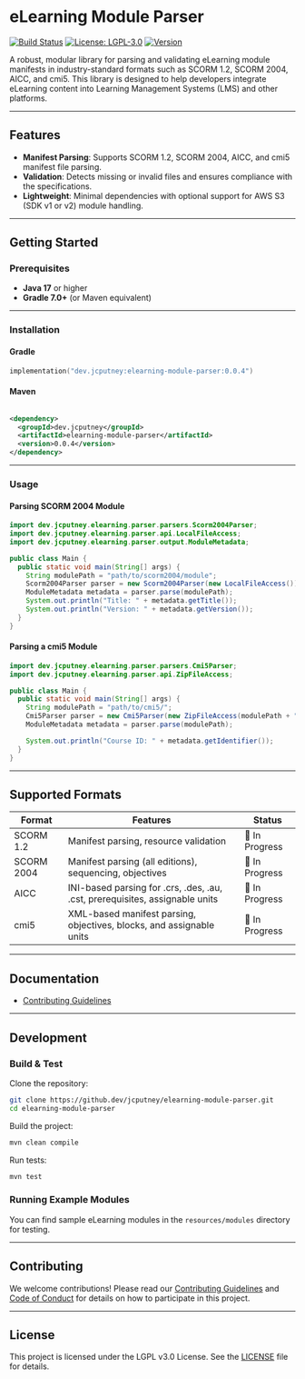 # eLearning Module Parser

[![Build Status](https://img.shields.io/github/actions/workflow/status/jcputney/elearning-module-parser/snapshot.yml)](https://github.com/jcputney/elearning-module-parser/actions)
[![License: LGPL-3.0](https://img.shields.io/badge/license-LGPL%203.0-blue.svg)](https://opensource.org/license/lgpl-3-0)
[![Version](https://img.shields.io/maven-central/v/dev.jcputney/elearning-module-parser)](https://search.maven.org/search?q=g:dev.jcputney%20a:elearning-module-parser)

A robust, modular library for parsing and validating eLearning module manifests in industry-standard
formats such as SCORM 1.2, SCORM 2004, AICC, and cmi5. This library is designed to help developers
integrate eLearning content into Learning Management Systems (LMS) and other platforms.

---

## Features

- **Manifest Parsing**: Supports SCORM 1.2, SCORM 2004, AICC, and cmi5 manifest file parsing.
- **Validation**: Detects missing or invalid files and ensures compliance with the specifications.
- **Lightweight**: Minimal dependencies with optional support for AWS S3 (SDK v1 or v2) module
  handling.

---

## Getting Started

### Prerequisites

- **Java 17** or higher
- **Gradle 7.0+** (or Maven equivalent)

---

### Installation

#### Gradle

```kotlin
implementation("dev.jcputney:elearning-module-parser:0.0.4")
```

#### Maven

```xml

<dependency>
  <groupId>dev.jcputney</groupId>
  <artifactId>elearning-module-parser</artifactId>
  <version>0.0.4</version>
</dependency>
```

---

### Usage

#### Parsing SCORM 2004 Module

```java
import dev.jcputney.elearning.parser.parsers.Scorm2004Parser;
import dev.jcputney.elearning.parser.api.LocalFileAccess;
import dev.jcputney.elearning.parser.output.ModuleMetadata;

public class Main {
  public static void main(String[] args) {
    String modulePath = "path/to/scorm2004/module";
    Scorm2004Parser parser = new Scorm2004Parser(new LocalFileAccess());
    ModuleMetadata metadata = parser.parse(modulePath);
    System.out.println("Title: " + metadata.getTitle());
    System.out.println("Version: " + metadata.getVersion());
  }
}
```

#### Parsing a cmi5 Module

```java
import dev.jcputney.elearning.parser.parsers.Cmi5Parser;
import dev.jcputney.elearning.parser.api.ZipFileAccess;

public class Main {
  public static void main(String[] args) {
    String modulePath = "path/to/cmi5/";
    Cmi5Parser parser = new Cmi5Parser(new ZipFileAccess(modulePath + "module.zip"));
    ModuleMetadata metadata = parser.parse(modulePath);

    System.out.println("Course ID: " + metadata.getIdentifier());
  }
}
```

---

## Supported Formats

| Format     | Features                                                                     | Status         |
|------------|------------------------------------------------------------------------------|----------------|
| SCORM 1.2  | Manifest parsing, resource validation                                        | 🚧 In Progress |
| SCORM 2004 | Manifest parsing (all editions), sequencing, objectives                      | 🚧 In Progress |
| AICC       | INI-based parsing for .crs, .des, .au, .cst, prerequisites, assignable units | 🚧 In Progress |
| cmi5       | XML-based manifest parsing, objectives, blocks, and assignable units         | 🚧 In Progress |

---

## Documentation

- [Contributing Guidelines](CONTRIBUTING.md)

---

## Development

### Build & Test

Clone the repository:

```bash
git clone https://github.dev/jcputney/elearning-module-parser.git
cd elearning-module-parser
```

Build the project:

```bash
mvn clean compile
```

Run tests:

```bash
mvn test
```

### Running Example Modules

You can find sample eLearning modules in the `resources/modules` directory for testing.

---

## Contributing

We welcome contributions! Please read our [Contributing Guidelines](CONTRIBUTING.md)
and [Code of Conduct](CODE_OF_CONDUCT.md) for details on how to participate in this project.

---

## License

This project is licensed under the LGPL v3.0 License. See the [LICENSE](LICENSE) file for details.